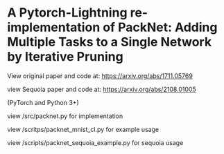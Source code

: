 # A Pytorch-Lightning re-implementation of PackNet: Adding Multiple Tasks to a Single Network by Iterative Pruning


View original paper and code at: https://arxiv.org/abs/1711.05769


view Sequoia paper and code at: https://arxiv.org/abs/2108.01005


(PyTorch and Python 3+)

view /src/packnet.py for implementation

view /scritps/packnet_mnist_cl.py for example usage

view /scripts/packnet_sequoia_example.py for sequoia usage





